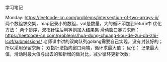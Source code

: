 学习笔记

Monday: https://leetcode-cn.com/problems/intersection-of-two-arrays-ii/
两个数组求交集，map记录小的数组，val是数量，大的循环添加到return中
优化方法：
两个排序，双指针往后判等则加入结果集
滑动窗口暴力求解：https://leetcode-cn.com/problems/hua-dong-chuang-kou-de-zui-da-zhi-lcof/submissions/
老师课中讲的双向队列golang需要自己实现，没有封装好的；所以采用保留求解；
双指针法指向窗口两端，循环求最大值；
优化：
  记录最大值，滑动时最大值与出去的和新增的做对比，减少循环更新次数;

